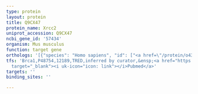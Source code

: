 ```yaml
---
type: protein
layout: protein
title: Q9CX47
protein_name: Xrcc2
uniprot_accession: Q9CX47
ncbi_gene_id: '57434'
organism: Mus musculus
function: target gene
orthologs: '[{"species": "Homo sapiens", "id": ["<a href=\"/protein/o43543\">O43543</a>"]}, {"species": "Rattus norvegicus", "id": ["D3ZPC8"]}]'
tfs: 'Brca1,P48754,12189,TRED,inferred by curator,&ensp;<a href="https://www.ncbi.nlm.nih.gov/pubmed/?term=17202159%5Buid%5D"
  target="_blank"><i uk-icon="icon: link"></i>Pubmed</a>'
targets: ''
binding_sites: ''

---
```

